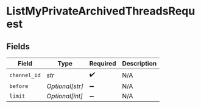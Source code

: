 # ListMyPrivateArchivedThreadsRequest


## Fields

| Field              | Type               | Required           | Description        |
| ------------------ | ------------------ | ------------------ | ------------------ |
| `channel_id`       | *str*              | :heavy_check_mark: | N/A                |
| `before`           | *Optional[str]*    | :heavy_minus_sign: | N/A                |
| `limit`            | *Optional[int]*    | :heavy_minus_sign: | N/A                |